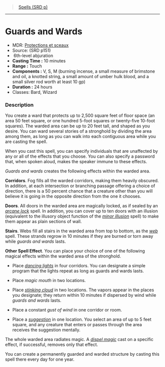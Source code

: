 ﻿> [Spells (SRD p)](srd_spells.md)

---

# Guards and Wards

- MDR: [Protections et sceaux](hd_spells_protections_et_sceaux.md)
- Source: (SRD p151)
-  6th-level abjuration
- **Casting Time :** 10 minutes
- **Range :** Touch
- **Components :** V, S, M (burning incense, a small measure of brimstone and oil, a knotted string, a small amount of umber hulk blood, and a small silver rod worth at least 10 gp)
- **Duration :** 24 hours
- Classes: Bard, Wizard

### Description

You create a ward that protects up to 2,500 square feet of floor space (an area 50 feet square, or one hundred 5-foot squares or twenty-five 10-foot squares). The warded area can be up to 20 feet tall, and shaped as you desire. You can ward several stories of a stronghold by dividing the area among them, as long as you can walk into each contiguous area while you are casting the spell.

When you cast this spell, you can specify individuals that are unaffected by any or all of the effects that you choose. You can also specify a password that, when spoken aloud, makes the speaker immune to these effects.

_Guards and wards_ creates the following effects within the warded area.

**Corridors**. Fog fills all the warded corridors, making them heavily obscured. In addition, at each intersection or branching passage offering a choice of direction, there is a 50 percent chance that a creature other than you will believe it is going in the opposite direction from the one it chooses.

**Doors**. All doors in the warded area are magically locked, as if sealed by an _[arcane lock](spells_vo.hd#arcane-lock)_ spell. In addition, you can cover up to ten doors with an illusion (equivalent to the illusory object function of the _[minor illusion](spells_vo.hd#minor-illusion)_ spell) to make them appear as plain sections of wall.

**Stairs**. Webs fill all stairs in the warded area from top to bottom, as the _[web](spells_vo.hd#web)_ spell. These strands regrow in 10 minutes if they are burned or torn away while _guards and wards_ lasts.

**Other Spell Effect**. You can place your choice of one of the following magical effects within the warded area of the stronghold.

* Place _[dancing lights](spells_vo.hd#dancing-lights)_ in four corridors. You can designate a simple program that the lights repeat as long as guards and wards lasts.

* Place _magic mouth_ in two locations.

* Place _[stinking cloud](spells_vo.hd#stinking-cloud)_ in two locations. The vapors appear in the places you designate; they return within 10 minutes if dispersed by wind while _guards and wards_ lasts.

* Place a constant _gust of wind_ in one corridor or room.

* Place a _[suggestion](hd_spells_suggestion.md)_ in one location. You select an area of up to 5 feet square, and any creature that enters or passes through the area receives the suggestion mentally.

The whole warded area radiates magic. A _[dispel magic](spells_vo.hd#dispel-magic)_ cast on a specific effect, if successful, removes only that effect.

You can create a permanently guarded and warded structure by casting this spell there every day for one year.

